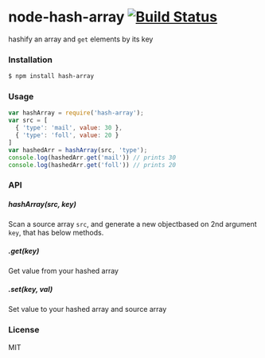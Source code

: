node-hash-array [![Build Status](https://travis-ci.org/yorkie/node-envm.png)](https://travis-ci.org/yorkie/node-hash-array)
=========================

hashify an array and `get` elements by its key

### Installation

```bash
$ npm install hash-array
```

### Usage

```js
var hashArray = require('hash-array');
var src = [
  { 'type': 'mail', value: 30 },
  { 'type': 'foll', value: 20 }
]
var hashedArr = hashArray(src, 'type');
console.log(hashedArr.get('mail')) // prints 30
console.log(hashedArr.get('foll')) // prints 20
```

### API

##### hashArray(src, key)
Scan a source array `src`, and generate a new objectbased on 2nd argument `key`, that has below methods.

##### .get(key)
Get value from your hashed array

##### .set(key, val)
Set value to your hashed array and source array

### License

MIT

